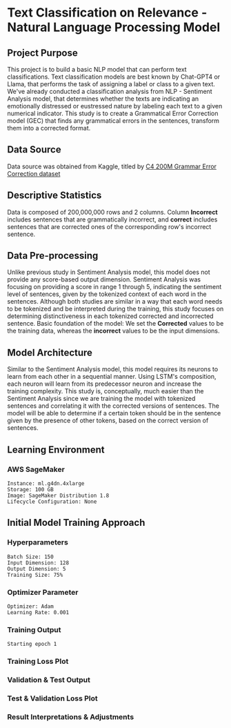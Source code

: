 # Text Classification on Relevance - Natural Language Processing Model
## Project Purpose
This project is to build a basic NLP model that can perform text classifications. Text classification models are best known by Chat-GPT4 or Llama, that performs the task of assigning a label or class to a given text. We've already conducted a classification analysis from NLP - Sentiment Analysis model, that determines whether the texts are indicating an emotionally distressed or eustressed nature by labeling each text to a given numerical indicator.
This study is to create a Grammatical Error Correction model (GEC) that finds any grammatical errors in the sentences, transform them into a corrected format. 
## Data Source
Data source was obtained from Kaggle, titled by [C4 200M Grammar Error Correction dataset](https://www.kaggle.com/datasets/dariocioni/c4200m)
## Descriptive Statistics
Data is composed of 200,000,000 rows and 2 columns. Column **Incorrect** includes sentences that are grammatically incorrect, and **correct** includes sentences that are corrected ones of the corresponding row's incorrect sentence.
## Data Pre-processing
Unlike previous study in Sentiment Analysis model, this model does not provide any score-based output dimension. Sentiment Analysis was focusing on providing a score in range 1 through 5, indicating the sentiment level of sentences, given by the tokenized context of each word in the sentences. Although both studies are similar in a way that each word needs to be tokenized and be interpreted during the training, this study focuses on determining distinctiveness in each tokenized corrected and incorrected sentence. 
Basic foundation of the model: We set the **Corrected** values to be the training data, whereas the **incorrect** values to be the input dimensions.
## Model Architecture
Similar to the Sentiment Analysis model, this model requires its neurons to learn from each other in a sequential manner. Using LSTM's composition, each neuron will learn from its predecessor neuron and increase the training complexity. This study is, conceptually, much easier than the Sentiment Analysis since we are training the model with tokenized sentences and correlating it with the corrected versions of sentences. The model will be able to determine if a certain token should be in the sentence given by the presence of other tokens, based on the correct version of sentences.

## Learning Environment
### AWS SageMaker
    Instance: ml.g4dn.4xlarge
    Storage: 100 GB
    Image: SageMaker Distribution 1.8
    Lifecycle Configuration: None

## Initial Model Training Approach
### Hyperparameters
    Batch Size: 150
    Input Dimension: 128
    Output Dimension: 5
    Training Size: 75%

### Optimizer Parameter
    Optimizer: Adam
    Learning Rate: 0.001

### Training Output
    Starting epoch 1

### Training Loss Plot

### Validation & Test Output

### Test & Validation Loss Plot

### Result Interpretations & Adjustments

